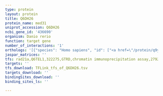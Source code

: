 ```yaml
---
type: protein
layout: protein
title: Q6DH26
protein_name: med31
uniprot_accession: Q6DH26
ncbi_gene_id: '436690'
organism: Danio rerio
function: target gene
number_of_interactions: '1'
orthologs: '[{"species": "Homo sapiens", "id": ["<a href=\"/protein/q9y3c7\">Q9Y3C7</a>"]}, {"species": "Mus musculus", "id": ["<a href=\"/protein/q9cxu1\">Q9CXU1</a>"]}, {"species": "Rattus norvegicus", "id": ["<a href=\"/protein/d4a7j4\">D4A7J4</a>"]}, {"species": "Drosophila melanogaster", "id": ["A0A0B4LGM8"]}]'
jaspar_matrices: ''
tfs: rad21a,Q6TEL1,322275,GTRD,chromatin immunoprecipitation assay,27924024%5Buid%5D,No
targets: ''
tfs_download: TFLink_tfs_of_Q6DH26.tsv
targets_download: ''
bindingSites_download: ''
binding_sites_ls: ''

---
```

